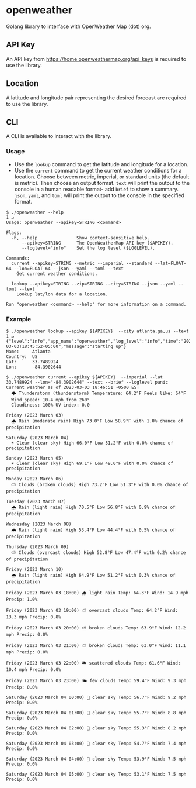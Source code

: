 # openweather
Golang library to interface with OpenWeather Map (dot) org.

## API Key
An API key from https://home.openweathermap.org/api_keys is required to use the library.

## Location
A latitude and longitude pair representing the desired forecast are required to use the library.

## CLI
A CLI is available to interact with the library.

### Usage
- Use the `lookup` command to get the latitude and longitude for a location.
- Use the `current` command to get the current weather conditions for a location. Choose between metric, imperial, or standard units (the default is metric). Then choose an output format. `text` will print the output to the console in a human readable format- add `brief` to show a summary. `json`, `yaml`, and `toml` will print the output to the console in the specified format.


```
$ ./openweather --help                                                                                                                                                                                  1 ↵
Usage: openweather --apikey=STRING <command>

Flags:
  -h, --help               Show context-sensitive help.
      --apikey=STRING      The OpenWeatherMap API key ($APIKEY).
      --loglevel="info"    Set the log level ($LOGLEVEL).

Commands:
  current --apikey=STRING --metric --imperial --standard --lat=FLOAT-64 --lon=FLOAT-64 --json --yaml --toml --text
    Get current weather conditions.

  lookup --apikey=STRING --zip=STRING --city=STRING --json --yaml --toml --text
    Lookup lat/lon data for a location.

Run "openweather <command> --help" for more information on a command.
```
### Example
```
$ ./openweather lookup --apikey ${APIKEY}  --city atlanta,ga,us --text                                                                                                         1 ↵
{"level":"info","app_name":"openweather","log_level":"info","time":"2023-03-03T18:45:52-05:00","message":"starting up"}
Name:     Atlanta
Country:  US
Lat:      33.7489924
Lon:      -84.3902644

$ ./openweather current --apikey ${APIKEY}  --imperial --lat 33.7489924 --lon="-84.3902644" --text --brief --loglevel panic
Current weather as of 2023-03-03 18:46:51 -0500 EST
  🌩️ Thunderstorm (thunderstorm) Temperature: 64.2°F Feels like: 64°F
  Wind speed: 10.4 mph from 260°
  Cloudiness: 100% UV index: 0.0

Friday (2023 March 03)
  🌧️ Rain (moderate rain) High 73.0°F Low 58.9°F with 1.0% chance of precipitation

Saturday (2023 March 04)
  ☀️ Clear (clear sky) High 66.0°F Low 51.2°F with 0.0% chance of precipitation

Sunday (2023 March 05)
  ☀️ Clear (clear sky) High 69.1°F Low 49.0°F with 0.0% chance of precipitation

Monday (2023 March 06)
  ⛅ Clouds (broken clouds) High 73.2°F Low 51.3°F with 0.0% chance of precipitation

Tuesday (2023 March 07)
  🌧️ Rain (light rain) High 70.5°F Low 56.8°F with 0.9% chance of precipitation

Wednesday (2023 March 08)
  🌧️ Rain (light rain) High 53.4°F Low 44.4°F with 0.5% chance of precipitation

Thursday (2023 March 09)
  ⛅ Clouds (overcast clouds) High 52.8°F Low 47.4°F with 0.2% chance of precipitation

Friday (2023 March 10)
  🌧️ Rain (light rain) High 64.9°F Low 51.2°F with 0.3% chance of precipitation

Friday (2023 March 03 18:00) 🌧️ light rain Temp: 64.3°F Wind: 14.9 mph Precip: 1.0%

Friday (2023 March 03 19:00) ⛅ overcast clouds Temp: 64.2°F Wind: 13.3 mph Precip: 0.8%

Friday (2023 March 03 20:00) ⛅ broken clouds Temp: 63.9°F Wind: 12.2 mph Precip: 0.0%

Friday (2023 March 03 21:00) ⛅ broken clouds Temp: 63.0°F Wind: 11.1 mph Precip: 0.0%

Friday (2023 March 03 22:00) 🌥️ scattered clouds Temp: 61.6°F Wind: 10.4 mph Precip: 0.0%

Friday (2023 March 03 23:00) 🌤️ few clouds Temp: 59.4°F Wind: 9.3 mph Precip: 0.0%

Saturday (2023 March 04 00:00) 🌙 clear sky Temp: 56.7°F Wind: 9.2 mph Precip: 0.0%

Saturday (2023 March 04 01:00) 🌙 clear sky Temp: 55.7°F Wind: 8.8 mph Precip: 0.0%

Saturday (2023 March 04 02:00) 🌙 clear sky Temp: 55.3°F Wind: 8.2 mph Precip: 0.0%

Saturday (2023 March 04 03:00) 🌙 clear sky Temp: 54.7°F Wind: 7.4 mph Precip: 0.0%

Saturday (2023 March 04 04:00) 🌙 clear sky Temp: 53.9°F Wind: 7.5 mph Precip: 0.0%

Saturday (2023 March 04 05:00) 🌙 clear sky Temp: 53.1°F Wind: 7.5 mph Precip: 0.0%
```